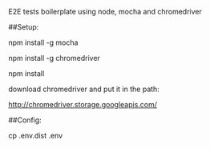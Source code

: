 E2E tests boilerplate using node, mocha and chromedriver 

##Setup:

npm install -g mocha

npm install -g chromedriver

npm install

download chromedriver and put it in the path:

http://chromedriver.storage.googleapis.com/

##Config:

cp .env.dist .env 
